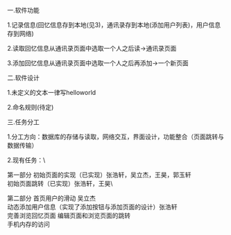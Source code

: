 一.软件功能

1.记录信息(回忆信息存到本地(见3)，通讯录存到本地(添加用户列表)，用户信息存到网络)

2.读取回忆信息从通讯录页面中选取一个人之后读->通讯录页面

3.添加回忆信息从通讯录页面中选取一个人之后再添加->一个新页面

二.软件设计

1.未定义的文本一律写helloworld

2.命名规则(待定)

三.任务分工

1.分工方向：数据库的存储与读取，网络交互，界面设计，功能整合（页面跳转与数据传输）

2.现有任务：\

第一部分   初始页面的实现（已实现）张浩轩，吴立杰，王昊，郭玉轩 \
         初始页面跳转（已实现）张浩轩，王昊\
         
第二部分   首页用户的滑动 吴立杰 \
         动态添加用户信息（实现了添加按钮与添加页面的设计）张浩轩\
         完善浏览回忆页面 编辑页面和浏览页面的跳转\
         手机内存的访问     
            
